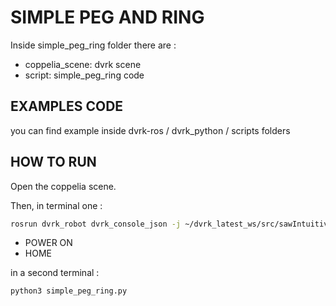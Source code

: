 # SIMPLE PEG AND RING 

Inside simple_peg_ring folder there are :
- coppelia_scene: dvrk scene
- script: simple_peg_ring code

## EXAMPLES CODE 
you can find example inside dvrk-ros / dvrk_python  / scripts folders

## HOW TO RUN 

Open the coppelia scene.

Then, in terminal one :

``` bash
rosrun dvrk_robot dvrk_console_json -j ~/dvrk_latest_ws/src/sawIntuitiveResearchKit/share/console/console-full-system-simulated.json 
```
- POWER ON
- HOME


in a second terminal : 

``` bash
python3 simple_peg_ring.py 
```